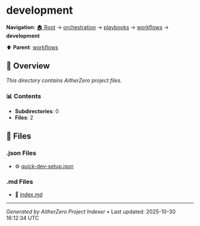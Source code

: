 # development

**Navigation**: [🏠 Root](../../../../index.md) → [orchestration](../../../index.md) → [playbooks](../../index.md) → [workflows](../index.md) → **development**

⬆️ **Parent**: [workflows](../index.md)

## 📖 Overview

*This directory contains AitherZero project files.*

### 📊 Contents

- **Subdirectories**: 0
- **Files**: 2

## 📄 Files

### .json Files

- ⚙️ [quick-dev-setup.json](./quick-dev-setup.json)

### .md Files

- 📝 [index.md](./index.md)

---

*Generated by AitherZero Project Indexer* • Last updated: 2025-10-30 16:12:34 UTC

